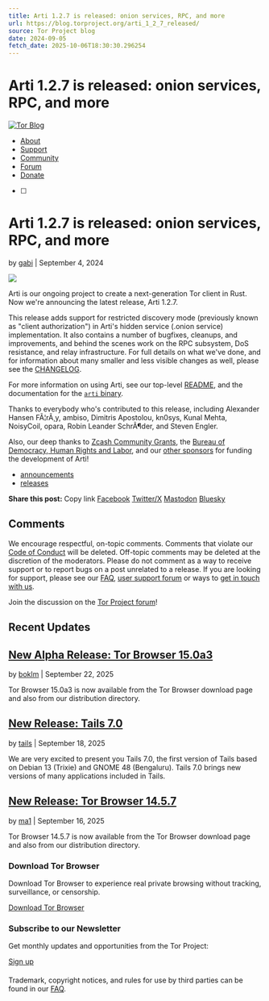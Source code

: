 ```yaml
---
title: Arti 1.2.7 is released: onion services, RPC, and more
url: https://blog.torproject.org/arti_1_2_7_released/
source: Tor Project blog
date: 2024-09-05
fetch_date: 2025-10-06T18:30:30.296254
---
```


# Arti 1.2.7 is released: onion services, RPC, and more

[![Tor Blog](/static/images/logo.png)](/)

* [About](https://www.torproject.org/about/history/)
* [Support](https://support.torproject.org/)
* [Community](https://community.torproject.org/)
* [Forum](https://forum.torproject.org/)
* [Donate](https://donate.torproject.org/)
* [ ]

# Arti 1.2.7 is released: onion services, RPC, and more

by [gabi](/author/gabi)
| September 4, 2024

![](/static/images/lead.png)

Arti is our ongoing project to create a next-generation Tor client in
Rust. Now we're announcing the latest release, Arti 1.2.7.

This release adds support for
restricted discovery mode (previously known as "client authorization")
in Arti's hidden service (.onion service) implementation.
It also contains a number of bugfixes, cleanups, and improvements,
and behind the scenes work on the RPC subsystem,
DoS resistance, and relay infrastructure.
For full details on what we've done, and for information about
many smaller and less visible changes as well,
please see the [CHANGELOG](https://gitlab.torproject.org/tpo/core/arti/-/blob/main/CHANGELOG.md#arti-127--3-september-2024).

For more information on using Arti, see our top-level [README](https://gitlab.torproject.org/tpo/core/arti/-/blob/main/README.md), and the
documentation for the [`arti` binary](https://gitlab.torproject.org/tpo/core/arti/-/tree/main/crates/arti).

Thanks to everybody who's contributed to this release, including Alexander
Hansen FÃ¦rÃ¸y, ambiso, Dimitris Apostolou, kn0sys, Kunal Mehta, NoisyCoil, opara,
Robin Leander SchrÃ¶der, and Steven Engler.

Also, our deep thanks to
[Zcash Community Grants](https://zcashcommunitygrants.org/),
the [Bureau of Democracy, Human Rights and Labor](https://www.state.gov/bureaus-offices/under-secretary-for-civilian-security-democracy-and-human-rights/bureau-of-democracy-human-rights-and-labor/),
and our [other sponsors](https://www.torproject.org/about/sponsors/)
for funding the development of Arti!

* [announcements](/category/announcements)
* [releases](/category/releases)

**Share this post:**
Copy link
[Facebook](http://www.facebook.com/share.php?u=https%3A//blog.torproject.org/arti_1_2_7_released/)
[Twitter/X](https://twitter.com/intent/tweet?url=https%3A//blog.torproject.org/arti_1_2_7_released/&text=Arti%201.2.7%20is%20released%20and%20ready%20for%20download.)
[Mastodon](https://mastodonshare.com/?url=https%3A//blog.torproject.org/arti_1_2_7_released/&text=Arti%201.2.7%20is%20released%20and%20ready%20for%20download.)
[Bluesky](https://bsky.app/intent/compose?text=Arti%201.2.7%20is%20released%20and%20ready%20for%20download.%0Ahttps%3A//blog.torproject.org/arti_1_2_7_released/)

## Comments

We encourage respectful, on-topic comments. Comments that violate our
[Code of Conduct](https://community.torproject.org/policies/code_of_conduct)
will be deleted. Off-topic comments may be deleted at the discretion of
the moderators. Please do not comment as a way to receive support or to
report bugs on a post unrelated to a release. If you are looking for
support, please see our [FAQ](https://support.torproject.org/),
[user support forum](https://forum.torproject.org/) or ways to
[get in touch with us](https://www.torproject.org/contact).

Join the discussion on the [Tor Project forum](https://forum.torproject.org/c/news/11)!

## Recent Updates

## [New Alpha Release: Tor Browser 15.0a3](/new-alpha-release-tor-browser-150a3/)

by [boklm](/author/boklm)
| September 22, 2025

Tor Browser 15.0a3 is now available from the Tor Browser download page and also from our distribution directory.

## [New Release: Tails 7.0](/new-release-tails-7_0/)

by [tails](/author/tails)
| September 18, 2025

We are very excited to present you Tails 7.0, the first version of Tails based
on Debian 13 (Trixie) and GNOME 48 (Bengaluru). Tails 7.0 brings new versions
of many applications included in Tails.

## [New Release: Tor Browser 14.5.7](/new-release-tor-browser-1457/)

by [ma1](/author/ma1)
| September 16, 2025

Tor Browser 14.5.7 is now available from the Tor Browser download page and also from our distribution directory.

### Download Tor Browser

Download Tor Browser to experience real private browsing without tracking, surveillance, or censorship.

[Download Tor Browser](https://www.torproject.org/download/)

### Subscribe to our Newsletter

Get monthly updates and opportunities from the Tor Project:

[Sign up](https://newsletter.torproject.org/)

####

####

####

####

####

####

####

####

Trademark, copyright notices, and rules for use by third parties can be found in our [FAQ](https://www.torproject.org/about/trademark/).